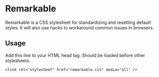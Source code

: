 Remarkable
=============
Remarkable is a CSS stylesheet for standardizing and resetting default styles. It will also use
hacks to workaround common issues in browsers.

Usage
-------------------
Add this line to your HTML head tag. Should be loaded before other stylesheets.
```
<link rel="stylesheet" href="remarkable.css" media="all" />
```
